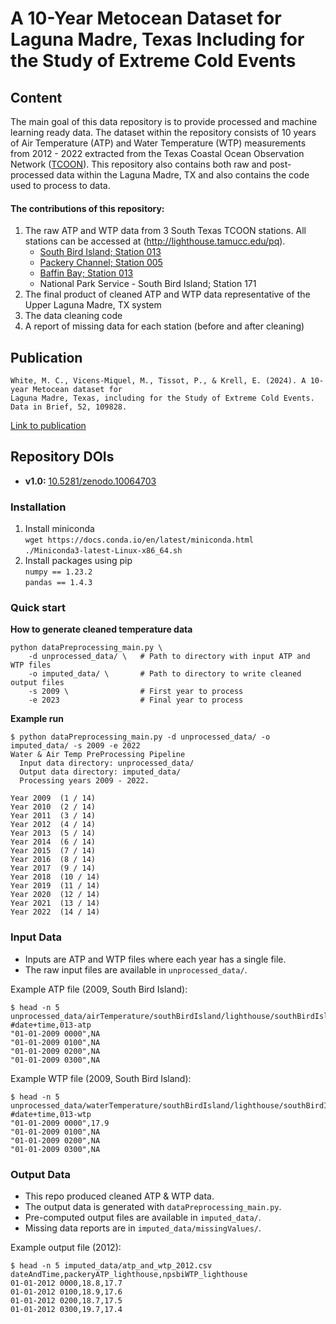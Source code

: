 # A 10-Year Metocean Dataset for Laguna Madre, Texas Including for the Study of Extreme Cold Events

## Content

The main goal of this data repository is to provide processed and machine learning ready data. The dataset within the repository consists of 10 years of Air Temperature (ATP) and Water Temperature (WTP) measurements from 2012 - 2022 extracted from the Texas Coastal Ocean Observation Network ([TCOON](https://tidesandcurrents.noaa.gov/tcoon.html)). This repository also contains both raw and post-processed data within the Laguna Madre, TX and also contains the code used to process to data.

#### The contributions of this repository: 

1. The raw ATP and WTP data from 3 South Texas TCOON stations. All stations can be accessed at (http://lighthouse.tamucc.edu/pq).
    - [South Bird Island; Station 013](https://tidesandcurrents.noaa.gov/stationhome.html?id=8776139)
    - [Packery Channel; Station 005](https://tidesandcurrents.noaa.gov/stationhome.html?id=8775792)
    - [Baffin Bay; Station 013](https://tidesandcurrents.noaa.gov/stationhome.html?id=8776604)
    - National Park Service - South Bird Island; Station 171
2. The final product of cleaned ATP and WTP data representative of the Upper Laguna Madre, TX system
3. The data cleaning code
4. A report of missing data for each station (before and after cleaning)

## Publication

    White, M. C., Vicens-Miquel, M., Tissot, P., & Krell, E. (2024). A 10-year Metocean dataset for 
    Laguna Madre, Texas, including for the Study of Extreme Cold Events. Data in Brief, 52, 109828.

[Link to publication](https://www.data-in-brief.com/article/S2352-3409(23)00890-9/pdf)

## Repository DOIs

- **v1.0:** [10.5281/zenodo.10064703](https://zenodo.org/records/10064703) 

### Installation
1. Install miniconda </br>
    `wget https://docs.conda.io/en/latest/miniconda.html` </br>
    `./Miniconda3-latest-Linux-x86_64.sh` </br>
2. Install packages using pip </br>
   `numpy == 1.23.2` </br>
   `pandas == 1.4.3` </br>

### Quick start

**How to generate cleaned temperature data**

    python dataPreprocessing_main.py \
        -d unprocessed_data/ \   # Path to directory with input ATP and WTP files
        -o imputed_data/ \       # Path to directory to write cleaned output files
        -s 2009 \                # First year to process
        -e 2023                  # Final year to process

**Example run**

    $ python dataPreprocessing_main.py -d unprocessed_data/ -o imputed_data/ -s 2009 -e 2022
    Water & Air Temp PreProcessing Pipeline
      Input data directory: unprocessed_data/
      Output data directory: imputed_data/
      Processing years 2009 - 2022.

    Year 2009  (1 / 14)
    Year 2010  (2 / 14)
    Year 2011  (3 / 14)
    Year 2012  (4 / 14)
    Year 2013  (5 / 14)
    Year 2014  (6 / 14)
    Year 2015  (7 / 14)
    Year 2016  (8 / 14)
    Year 2017  (9 / 14)
    Year 2018  (10 / 14)
    Year 2019  (11 / 14)
    Year 2020  (12 / 14)
    Year 2021  (13 / 14)
    Year 2022  (14 / 14)

### Input Data

- Inputs are ATP and WTP files where each year has a single file.
- The raw input files are available in `unprocessed_data/`.

Example ATP file (2009, South Bird Island):

    $ head -n 5 unprocessed_data/airTemperature/southBirdIsland/lighthouse/southBirdIsland_2009.csv 
    #date+time,013-atp
    "01-01-2009 0000",NA
    "01-01-2009 0100",NA
    "01-01-2009 0200",NA
    "01-01-2009 0300",NA

Example WTP file (2009, South Bird Island):

    $ head -n 5 unprocessed_data/waterTemperature/southBirdIsland/lighthouse/southBirdIsland_2009.csv 
    #date+time,013-wtp
    "01-01-2009 0000",17.9
    "01-01-2009 0100",NA
    "01-01-2009 0200",NA
    "01-01-2009 0300",NA

### Output Data

- This repo produced cleaned ATP & WTP data.
- The output data is generated with `dataPreprocessing_main.py`.
- Pre-computed output files are available in `imputed_data/`.
- Missing data reports are in `imputed_data/missingValues/`.

Example output file (2012):

    $ head -n 5 imputed_data/atp_and_wtp_2012.csv
    dateAndTime,packeryATP_lighthouse,npsbiWTP_lighthouse
    01-01-2012 0000,18.8,17.7
    01-01-2012 0100,18.9,17.6
    01-01-2012 0200,18.7,17.5
    01-01-2012 0300,19.7,17.4
